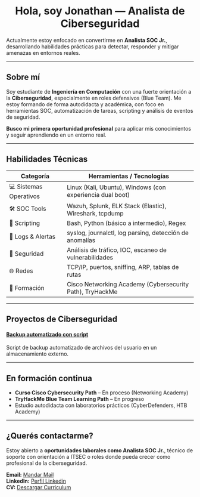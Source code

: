 <h1 align="center"> Hola, soy Jonathan — Analista de Ciberseguridad</h1>

Actualmente estoy enfocado en convertirme en **Analista SOC Jr.**, desarrollando habilidades prácticas para detectar, responder y mitigar amenazas en entornos reales.

---

## Sobre mí

Soy estudiante de **Ingeniería en Computación** con una fuerte orientación a la **Ciberseguridad**, especialmente en roles defensivos (Blue Team). Me estoy formando de forma autodidacta y académica, con foco en herramientas SOC, automatización de tareas, scripting y análisis de eventos de seguridad.

**Busco mi primera oportunidad profesional** para aplicar mis conocimientos y seguir aprendiendo en un entorno real.

---

## Habilidades Técnicas

| Categoría            | Herramientas / Tecnologías                                   |
|----------------------|--------------------------------------------------------------|
| 💻 Sistemas Operativos| Linux (Kali, Ubuntu), Windows (con experiencia dual boot)   |
| 🛠️ SOC Tools          | Wazuh, Splunk, ELK Stack (Elastic), Wireshark, tcpdump      |
| 📝 Scripting          | Bash, Python (básico a intermedio), Regex                   |
| 📁 Logs & Alertas     | syslog, journalctl, log parsing, detección de anomalías     |
| 🧪 Seguridad          | Análisis de tráfico, IOC, escaneo de vulnerabilidades       |
| 🌐 Redes              | TCP/IP, puertos, sniffing, ARP, tablas de rutas             |
| 🧠 Formación          | Cisco Networking Academy (Cybersecurity Path), TryHackMe    |

---

## Proyectos de Ciberseguridad

#### [Backup automatizado con script](https://github.com/JonathanJMSEC/borg-script-backup)
Script de backup  automatizado de archivos del usuario en un almacenamiento externo.

---
## En formación continua

- **Curso Cisco Cybersecurity Path** – En proceso (Networking Academy)
- **TryHackMe Blue Team Learning Path** – En progreso
- Estudio autodidacta con laboratorios prácticos (CyberDefenders, HTB Academy)

---

## ¿Querés contactarme?

Estoy abierto a **oportunidades laborales como Analista SOC Jr.**, técnico de soporte con orientación a ITSEC o roles donde pueda crecer como profesional de la ciberseguridad.

**Email:** [Mandar Mail](mailto:jonathan.miskinich.dev@gmail.com)  
**LinkedIn:** [Perfil Linkedin](https://www.linkedin.com/in/jonathan-miskinich)  
**CV:** [Descargar Curriculum](https://docs.google.com/document/d/1gYetdeQrKLP7IRFaUCULy9gn___4oblSnWJr8NuJpX8/edit?usp=sharing/export?format=pdf)
